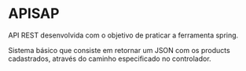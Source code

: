 # APISAP

API REST desenvolvida com o objetivo de praticar a ferramenta spring.

Sistema básico que consiste em retornar um JSON com os products cadastrados, através do caminho especificado no controlador.
